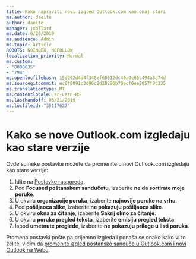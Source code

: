 ```yaml
---
title: Kako napraviti novi izgled Outlook.com kao onaj stari
ms.author: daeite
author: daeite
manager: joallard
ms.date: 6/20/2019
ms.audience: Admin
ms.topic: article
ROBOTS: NOINDEX, NOFOLLOW
localization_priority: Normal
ms.custom:
- "8000035"
- "794"
ms.openlocfilehash: 15d292d4d4f348ef60512dc46a0c66c494a3a74d
ms.sourcegitcommit: ec6f8091c3d96c2d28296b70ecf6ee2857f9c335
ms.translationtype: MT
ms.contentlocale: sr-Latn-RS
ms.lasthandoff: 06/21/2019
ms.locfileid: "35117627"
---
```

# <a name="how-to-make-the-new-outlookcom-look-like-the-old-version"></a>Kako se nove Outlook.com izgledaju kao stare verzije

Ovde su neke postavke možete da promenite u novi Outlook.com izgledaju kao stare verzije:

1. Idite na [Postavke rasporeda](https://outlook.live.com/mail/options/mail/layout).
1. Pod **Focused poštanskom sandučetu**, izaberite **ne da sortirate moje poruke**.
1. U okviru **organizacije poruka**, izaberite **najnovije poruke na vrhu**.
1. Pod **pošiljaoca slike**, izaberite **ne pokazuju pošiljaoca slike**.
1. U okviru **okna za čitanje**, izaberite **Sakrij okno za čitanje**.
1. U okviru **poruke pregled teksta**, izaberite **emisiju pregled teksta**.
1. Ispod **umetnute preglede**, izaberite **ne pokazuju priloge u listi poruka**.

Promena postavki pošte pa prijemno izgleda i ponaša se onako kako vi to želite, vidim da [promenite izgled poštansko sanduče u Outlook.com i novi Outlook na Webu](https://support.office.com/article/b41c2ecb-f23c-42b3-b7f8-659646d5e58c?wt.mc_id=Office_Outlook_com_Alchemy).